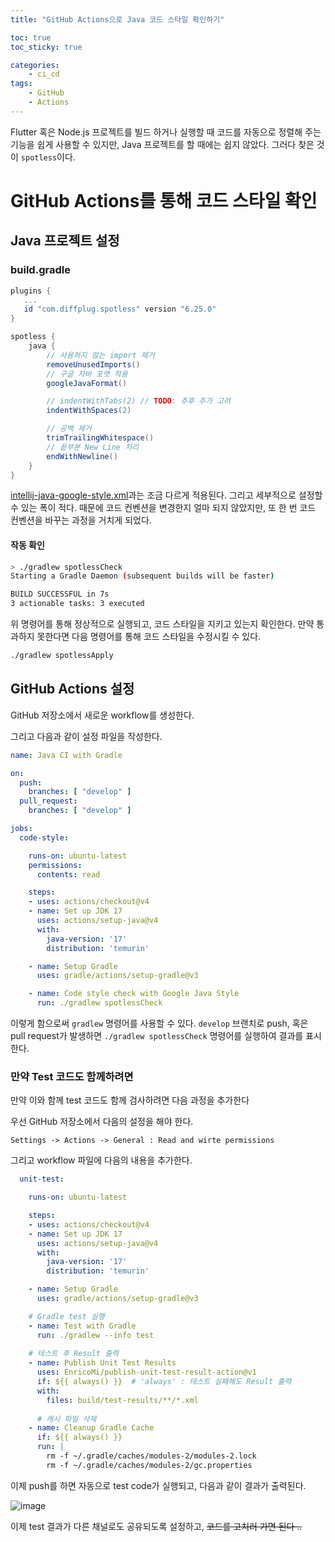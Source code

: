 ```yaml
---
title: "GitHub Actions으로 Java 코드 스타일 확인하기"

toc: true
toc_sticky: true

categories:
    - ci_cd
tags:
    - GitHub
    - Actions
---
```


Flutter 혹은 Node.js 프로젝트를 빌드 하거나 실행할 때 코드를 자동으로 정렬해 주는 기능을 쉽게 사용할 수 있지만, Java 프로젝트를 할 때에는 쉽지 않았다. 그러다 찾은 것이 `spotless`이다.

# GitHub Actions를 통해 코드 스타일 확인

## Java 프로젝트 설정

### build.gradle
```gradle
plugins {
   ...
   id "com.diffplug.spotless" version "6.25.0"
}

spotless {
    java {
        // 사용하지 않는 import 제거
        removeUnusedImports()
        // 구글 자바 포맷 적용
        googleJavaFormat()

        // indentWithTabs(2) // TODO: 추후 추가 고려
        indentWithSpaces(2)

        // 공백 제거
        trimTrailingWhitespace()
        // 끝부분 New Line 처리
        endWithNewline()
    }
}
```

[intellij-java-google-style.xml](https://github.com/google/styleguide/blob/gh-pages/intellij-java-google-style.xml)과는 조금 다르게 적용된다. 그리고 세부적으로 설정할 수 있는 폭이 적다. 때문에 코드 컨벤션을 변경한지 얼마 되지 않았지만, 또 한 번 코드 컨벤션을 바꾸는 과정을 거치게 되었다.

#### 작동 확인
```bash
> ./gradlew spotlessCheck
Starting a Gradle Daemon (subsequent builds will be faster)

BUILD SUCCESSFUL in 7s
3 actionable tasks: 3 executed
```
위 명령어를 통해 정상적으로 실행되고, 코드 스타일을 지키고 있는지 확인한다. 만약 통과하지 못한다면 다음 명령어를 통해 코드 스타일을 수정시킬 수 있다.

```bash
./gradlew spotlessApply
```

## GitHub Actions 설정
GitHub 저장소에서 새로운 workflow를 생성한다.

그리고 다음과 같이 설정 파일을 작성한다.
```yml
name: Java CI with Gradle

on:
  push:
    branches: [ "develop" ]
  pull_request:
    branches: [ "develop" ]

jobs:
  code-style:

    runs-on: ubuntu-latest
    permissions:
      contents: read

    steps:
    - uses: actions/checkout@v4
    - name: Set up JDK 17
      uses: actions/setup-java@v4
      with:
        java-version: '17'
        distribution: 'temurin'

    - name: Setup Gradle
      uses: gradle/actions/setup-gradle@v3

    - name: Code style check with Google Java Style
      run: ./gradlew spotlessCheck
```

이렇게 함으로써 `gradlew` 명령어를 사용할 수 있다. `develop` 브랜치로 push, 혹은 pull request가 발생하면 `./gradlew spotlessCheck` 명령어를 실행하여 결과를 표시한다.

### 만약 Test 코드도 함께하려면
만약 이와 함께 test 코드도 함께 검사하려면 다음 과정을 추가한다

우선 GitHub 저장소에서 다음의 설정을 해야 한다.
```
Settings -> Actions -> General : Read and wirte permissions
```

그리고 workflow 파일에 다음의 내용을 추가한다.

```yml
  unit-test:

    runs-on: ubuntu-latest

    steps:
    - uses: actions/checkout@v4
    - name: Set up JDK 17
      uses: actions/setup-java@v4
      with:
        java-version: '17'
        distribution: 'temurin'

    - name: Setup Gradle
      uses: gradle/actions/setup-gradle@v3

    # Gradle test 실행
    - name: Test with Gradle
      run: ./gradlew --info test
      
    # 테스트 후 Result 출력
    - name: Publish Unit Test Results
      uses: EnricoMi/publish-unit-test-result-action@v1
      if: ${{ always() }}  # 'always' : 테스트 실패해도 Result 출력
      with:
        files: build/test-results/**/*.xml
        
      # 캐시 파일 삭제
    - name: Cleanup Gradle Cache
      if: ${{ always() }}
      run: |
        rm -f ~/.gradle/caches/modules-2/modules-2.lock
        rm -f ~/.gradle/caches/modules-2/gc.properties
```

이제 push를 하면 자동으로 test code가 실행되고, 다음과 같이 결과가 출력된다.

![image](https://github.com/Potato-Y/syiary_backend/assets/68105481/291341d4-a948-4f27-ad00-265776ceae95)

이제 test 결과가 다른 채널로도 공유되도록 설정하고, ~~코드를 고치러 가면 된다 ..~~